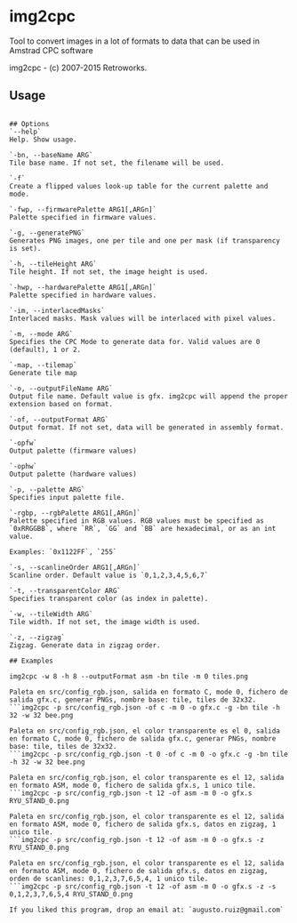 # img2cpc
Tool to convert images in a lot of formats to data that can be used in Amstrad CPC software

img2cpc - (c) 2007-2015 Retroworks.

## Usage
```img2cpc [OPTIONS] fileNames

## Options
`--help`
Help. Show usage.

`-bn, --baseName ARG` 
Tile base name. If not set, the filename will be used.

`-f`
Create a flipped values look-up table for the current palette and mode.

`-fwp, --firmwarePalette ARG1[,ARGn]`
Palette specified in firmware values.

`-g, --generatePNG`
Generates PNG images, one per tile and one per mask (if transparency is set).

`-h, --tileHeight ARG`
Tile height. If not set, the image height is used.

`-hwp, --hardwarePalette ARG1[,ARGn]`
Palette specified in hardware values.

`-im, --interlacedMasks`
Interlaced masks. Mask values will be interlaced with pixel values.

`-m, --mode ARG`
Specifies the CPC Mode to generate data for. Valid values are 0 (default), 1 or 2.

`-map, --tilemap`
Generate tile map

`-o, --outputFileName ARG`
Output file name. Default value is gfx. img2cpc will append the proper extension based on format.

`-of, --outputFormat ARG`
Output format. If not set, data will be generated in assembly format.

`-opfw`
Output palette (firmware values)

`-ophw`
Output palette (hardware values)

`-p, --palette ARG`
Specifies input palette file.

`-rgbp, --rgbPalette ARG1[,ARGn]`
Palette specified in RGB values. RGB values must be specified as `0xRRGGBB`, where `RR`, `GG` and `BB` are hexadecimal, or as an int value.
                                      
Examples: `0x1122FF`, `255`

`-s, --scanlineOrder ARG1[,ARGn]`
Scanline order. Default value is `0,1,2,3,4,5,6,7`

`-t, --transparentColor ARG`
Specifies transparent color (as index in palette).

`-w, --tileWidth ARG`
Tile width. If not set, the image width is used.

`-z, --zigzag`
Zigzag. Generate data in zigzag order.

## Examples

img2cpc -w 8 -h 8 --outputFormat asm -bn tile -m 0 tiles.png

Paleta en src/config_rgb.json, salida en formato C, mode 0, fichero de salida gfx.c, generar PNGs, nombre base: tile, tiles de 32x32.
```img2cpc -p src/config_rgb.json -of c -m 0 -o gfx.c -g -bn tile -h 32 -w 32 bee.png

Paleta en src/config_rgb.json, el color transparente es el 0, salida en formato C, mode 0, fichero de salida gfx.c, generar PNGs, nombre base: tile, tiles de 32x32.
```img2cpc -p src/config_rgb.json -t 0 -of c -m 0 -o gfx.c -g -bn tile -h 32 -w 32 bee.png

Paleta en src/config_rgb.json, el color transparente es el 12, salida en formato ASM, mode 0, fichero de salida gfx.s, 1 unico tile.
```img2cpc -p src/config_rgb.json -t 12 -of asm -m 0 -o gfx.s RYU_STAND_0.png

Paleta en src/config_rgb.json, el color transparente es el 12, salida en formato ASM, mode 0, fichero de salida gfx.s, datos en zigzag, 1 unico tile.
```img2cpc -p src/config_rgb.json -t 12 -of asm -m 0 -o gfx.s -z RYU_STAND_0.png

Paleta en src/config_rgb.json, el color transparente es el 12, salida en formato ASM, mode 0, fichero de salida gfx.s, datos en zigzag, orden de scanlines: 0,1,2,3,7,6,5,4, 1 unico tile.
```img2cpc -p src/config_rgb.json -t 12 -of asm -m 0 -o gfx.s -z -s 0,1,2,3,7,6,5,4 RYU_STAND_0.png

If you liked this program, drop an email at: `augusto.ruiz@gmail.com`
